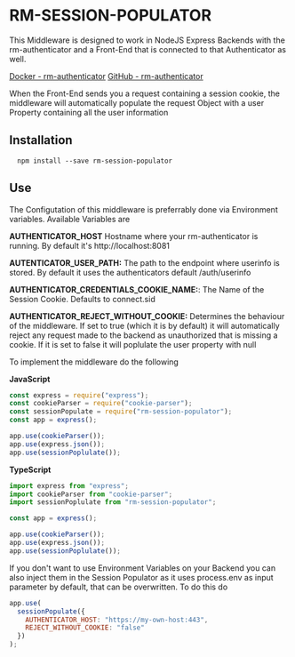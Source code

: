 # RM-SESSION-POPULATOR

This Middleware is designed to work in NodeJS Express Backends with the rm-authenticator and a Front-End that is connected to that Authenticator as well.

[Docker - rm-authenticator](https://cloud.docker.com/u/reliefmelone/repository/docker/reliefmelone/rm-authenticator)
[GitHub - rm-authenticator](https://github.com/relief-melone/rm-authenticator)

When the Front-End sends you a request containing a session cookie, the middleware will automatically populate the request
Object with a user Property containing all the user information

## Installation

```
  npm install --save rm-session-populator
```

## Use

The Configutation of this middleware is preferrably done via Environment variables. Available Variables are

**AUTHENTICATOR_HOST** Hostname where your rm-authenticator is running. By default it's http://localhost:8081

**AUTENTICATOR_USER_PATH:** The path to the endpoint where userinfo is stored. By default it uses the authenticators default /auth/userinfo

**AUTHENTICATOR_CREDENTIALS_COOKIE_NAME:**: The Name of the Session Cookie. Defaults to connect.sid

**AUTHENTICATOR_REJECT_WITHOUT_COOKIE:** Determines the behaviour of the middleware. If set to true (which it is by default) it will automatically reject any request made to the backend as unauthorized that is missing a cookie. If it is set to false it will poplulate the user property with null

To implement the middleware do the following

**JavaScript**

```js
const express = require("express");
const cookieParser = require("cookie-parser");
const sessionPopulate = require("rm-session-populator");
const app = express();

app.use(cookieParser());
app.use(express.json());
app.use(sessionPoplulate());
```

**TypeScript**

```ts
import express from "express";
import cookieParser from "cookie-parser";
import sessionPoplulate from "rm-session-populator";

const app = express();

app.use(cookieParser());
app.use(express.json());
app.use(sessionPoplulate());
```

If you don't want to use Environment Variables on your Backend you can also inject them in the Session Populator as it uses process.env as input parameter by default, that can be overwritten. To do this do

```js
app.use(
  sessionPopulate({
    AUTHENTICATOR_HOST: "https://my-own-host:443",
    REJECT_WITHOUT_COOKIE: "false"
  })
);
```
